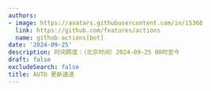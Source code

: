 ```yaml
---
authors:
- image: https://avatars.githubusercontent.com/in/15368
  link: https://github.com/features/actions
  name: github-actions[bot]
date: '2024-09-25'
description: 时间跨度：（北京时间）2024-09-25 00时至今
draft: false
excludeSearch: false
title: AUTO 更新速递
---
```


